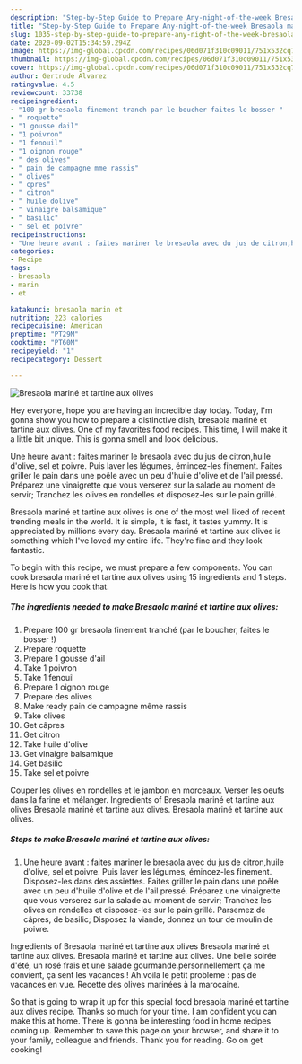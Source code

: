 ```yaml
---
description: "Step-by-Step Guide to Prepare Any-night-of-the-week Bresaola mariné et tartine aux olives"
title: "Step-by-Step Guide to Prepare Any-night-of-the-week Bresaola mariné et tartine aux olives"
slug: 1035-step-by-step-guide-to-prepare-any-night-of-the-week-bresaola-marine-et-tartine-aux-olives
date: 2020-09-02T15:34:59.294Z
image: https://img-global.cpcdn.com/recipes/06d071f310c09011/751x532cq70/bresaola-marine-et-tartine-aux-olives-photo-principale-de-la-recette.jpg
thumbnail: https://img-global.cpcdn.com/recipes/06d071f310c09011/751x532cq70/bresaola-marine-et-tartine-aux-olives-photo-principale-de-la-recette.jpg
cover: https://img-global.cpcdn.com/recipes/06d071f310c09011/751x532cq70/bresaola-marine-et-tartine-aux-olives-photo-principale-de-la-recette.jpg
author: Gertrude Alvarez
ratingvalue: 4.5
reviewcount: 33738
recipeingredient:
- "100 gr bresaola finement tranch par le boucher faites le bosser "
- " roquette"
- "1 gousse dail"
- "1 poivron"
- "1 fenouil"
- "1 oignon rouge"
- " des olives"
- " pain de campagne mme rassis"
- " olives"
- " cpres"
- " citron"
- " huile dolive"
- " vinaigre balsamique"
- " basilic"
- " sel et poivre"
recipeinstructions:
- "Une heure avant : faites mariner le bresaola avec du jus de citron,huile d&#39;olive, sel et poivre. Puis laver les légumes, émincez-les finement. Disposez-les dans des assiettes. Faites griller le pain dans une poêle avec un peu d&#39;huile d&#39;olive et de l&#39;ail pressé. Préparez une vinaigrette que vous verserez sur la salade au moment de servir; Tranchez les olives en rondelles et disposez-les sur le pain grillé. Parsemez de câpres, de basilic; Disposez la viande, donnez un tour de moulin de poivre."
categories:
- Recipe
tags:
- bresaola
- marin
- et

katakunci: bresaola marin et 
nutrition: 223 calories
recipecuisine: American
preptime: "PT29M"
cooktime: "PT60M"
recipeyield: "1"
recipecategory: Dessert

---
```



![Bresaola mariné et tartine aux olives](https://img-global.cpcdn.com/recipes/06d071f310c09011/751x532cq70/bresaola-marine-et-tartine-aux-olives-photo-principale-de-la-recette.jpg)

Hey everyone, hope you are having an incredible day today. Today, I'm gonna show you how to prepare a distinctive dish, bresaola mariné et tartine aux olives. One of my favorites food recipes. This time, I will make it a little bit unique. This is gonna smell and look delicious.

Une heure avant : faites mariner le bresaola avec du jus de citron,huile d&#39;olive, sel et poivre. Puis laver les légumes, émincez-les finement. Faites griller le pain dans une poêle avec un peu d&#39;huile d&#39;olive et de l&#39;ail pressé. Préparez une vinaigrette que vous verserez sur la salade au moment de servir; Tranchez les olives en rondelles et disposez-les sur le pain grillé.

Bresaola mariné et tartine aux olives is one of the most well liked of recent trending meals in the world. It is simple, it is fast, it tastes yummy. It is appreciated by millions every day. Bresaola mariné et tartine aux olives is something which I've loved my entire life. They're fine and they look fantastic.


To begin with this recipe, we must prepare a few components. You can cook bresaola mariné et tartine aux olives using 15 ingredients and 1 steps. Here is how you cook that.

<!--inarticleads1-->

##### The ingredients needed to make Bresaola mariné et tartine aux olives:

1. Prepare 100 gr bresaola finement tranché (par le boucher, faites le bosser !)
1. Prepare  roquette
1. Prepare 1 gousse d&#39;ail
1. Take 1 poivron
1. Take 1 fenouil
1. Prepare 1 oignon rouge
1. Prepare  des olives
1. Make ready  pain de campagne même rassis
1. Take  olives
1. Get  câpres
1. Get  citron
1. Take  huile d&#39;olive
1. Get  vinaigre balsamique
1. Get  basilic
1. Take  sel et poivre


Couper les olives en rondelles et le jambon en morceaux. Verser les oeufs dans la farine et mélanger. Ingredients of Bresaola mariné et tartine aux olives Bresaola mariné et tartine aux olives. Bresaola mariné et tartine aux olives. 

<!--inarticleads2-->

##### Steps to make Bresaola mariné et tartine aux olives:

1. Une heure avant : faites mariner le bresaola avec du jus de citron,huile d&#39;olive, sel et poivre. Puis laver les légumes, émincez-les finement. Disposez-les dans des assiettes. Faites griller le pain dans une poêle avec un peu d&#39;huile d&#39;olive et de l&#39;ail pressé. Préparez une vinaigrette que vous verserez sur la salade au moment de servir; Tranchez les olives en rondelles et disposez-les sur le pain grillé. Parsemez de câpres, de basilic; Disposez la viande, donnez un tour de moulin de poivre.


Ingredients of Bresaola mariné et tartine aux olives Bresaola mariné et tartine aux olives. Bresaola mariné et tartine aux olives. Une belle soirée d&#39;été, un rosé frais et une salade gourmande.personnellement ça me convient, ça sent les vacances ! Ah.voila le petit problème : pas de vacances en vue. Recette des olives marinées à la marocaine. 

So that is going to wrap it up for this special food bresaola mariné et tartine aux olives recipe. Thanks so much for your time. I am confident you can make this at home. There is gonna be interesting food in home recipes coming up. Remember to save this page on your browser, and share it to your family, colleague and friends. Thank you for reading. Go on get cooking!
